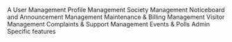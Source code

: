 A User Management
Profile Management
Society Management
Noticeboard and Announcement Management
Maintenance & Billing Management
Visitor Management
Complaints & Support Management
Events & Polls
Admin Specific features